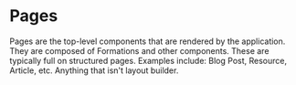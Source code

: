 # Pages

Pages are the top-level components that are rendered by the application. They are composed of Formations and other components.
These are typically full on structured pages.
Examples include: Blog Post, Resource, Article, etc.
Anything that isn't layout builder.
